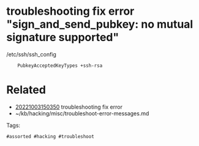 # troubleshooting fix error "sign_and_send_pubkey: no mutual signature supported"
/etc/ssh/ssh_config
```
    PubkeyAcceptedKeyTypes +ssh-rsa
```

# Related

- [20221003150350](/zet/20221003150350/README.md) troubleshooting fix error
- ~/kb/hacking/misc/troubleshoot-error-messages.md

Tags:

    #assorted #hacking #troubleshoot
